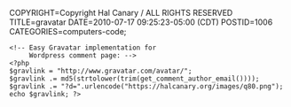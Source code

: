 COPYRIGHT=Copyright Hal Canary / ALL RIGHTS RESERVED
TITLE=gravatar
DATE=2010-07-17 09:25:23-05:00 (CDT)
POSTID=1006
CATEGORIES=computers-code;

    
    <!-- Easy Gravatar implementation for
         Wordpress comment page: -->
    <?php
    $gravlink = "http://www.gravatar.com/avatar/";
    $gravlink .= md5(strtolower(trim(get_comment_author_email())));
    $gravlink .= "?d=".urlencode("https://halcanary.org/images/q80.png");
    echo $gravlink; ?>
